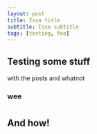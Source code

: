 ```yaml
---
layout: post
title: Issa title
subtitle: Issa subtitle
tags: [testing, foo]
---
```

## Testing some stuff

with the posts and whatnot

### wee

#

## And how!